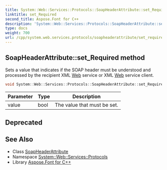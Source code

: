 ```yaml
---
title: System::Web::Services::Protocols::SoapHeaderAttribute::set_Required method
linktitle: set_Required
second_title: Aspose.Font for C++
description: 'System::Web::Services::Protocols::SoapHeaderAttribute::set_Required method. Sets a value that indicates if the SOAP header must be understood and processed by the recipient XML Web service or XML Web service client in C++.'
type: docs
weight: 700
url: /cpp/system.web.services.protocols/soapheaderattribute/set_required/
---
```

## SoapHeaderAttribute::set_Required method


Sets a value that indicates if the SOAP header must be understood and processed by the recipient XML [Web](../../../system.web/) service or XML [Web](../../../system.web/) service client.

```cpp
void System::Web::Services::Protocols::SoapHeaderAttribute::set_Required(bool value)
```


| Parameter | Type | Description |
| --- | --- | --- |
| value | bool | The value that must be set. |

## Deprecated


## See Also

* Class [SoapHeaderAttribute](../)
* Namespace [System::Web::Services::Protocols](../../)
* Library [Aspose.Font for C++](../../../)
